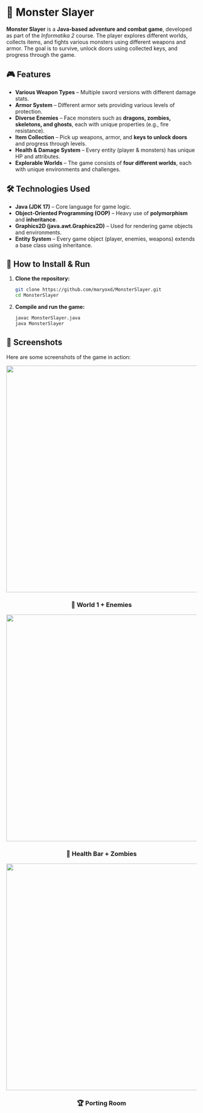 # 🏹 Monster Slayer

**Monster Slayer** is a **Java-based adventure and combat game**, developed as part of the *Informatika 2* course. The player explores different worlds, collects items, and fights various monsters using different weapons and armor. The goal is to survive, unlock doors using collected keys, and progress through the game.

## 🎮 Features
- **Various Weapon Types** – Multiple sword versions with different damage stats.
- **Armor System** – Different armor sets providing various levels of protection.
- **Diverse Enemies** – Face monsters such as **dragons, zombies, skeletons, and ghosts**, each with unique properties (e.g., fire resistance).
- **Item Collection** – Pick up weapons, armor, and **keys to unlock doors** and progress through levels.
- **Health & Damage System** – Every entity (player & monsters) has unique HP and attributes.
- **Explorable Worlds** – The game consists of **four different worlds**, each with unique environments and challenges.

## 🛠 Technologies Used
- **Java (JDK 17)** – Core language for game logic.
- **Object-Oriented Programming (OOP)** – Heavy use of **polymorphism** and **inheritance**.
- **Graphics2D (java.awt.Graphics2D)** – Used for rendering game objects and environments.
- **Entity System** – Every game object (player, enemies, weapons) extends a base class using inheritance.

## 🚀 How to Install & Run
1. **Clone the repository:**
   ```bash
   git clone https://github.com/maryoxd/MonsterSlayer.git
   cd MonsterSlayer
2. **Compile and run the game:**
   ```bash
   javac MonsterSlayer.java
   java MonsterSlayer

## 📸 Screenshots
Here are some screenshots of the game in action:

<p align="center">
  <img src="screens/MS1.jpg" width="600">
</p>
<h3 align="center">🏁 World 1 + Enemies</h3>

<p align="center">
  <img src="screens/MS2.jpg" width="600">
</p>
<h3 align="center">🚗 Health Bar + Zombies</h3>

<p align="center">
  <img src="screens/MS3.jpg" width="600">
</p>
<h3 align="center">🏆 Porting Room</h3>


